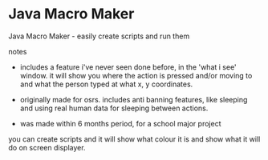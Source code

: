 # Java Macro Maker
Java Macro Maker - easily create scripts and run them

notes
- includes a feature i've never seen done before, in the 'what i see' window. it will show you where the action is pressed and/or moving to and what the person typed at what x, y coordinates.

- originally made for osrs. includes anti banning features, like sleeping and using real human data for sleeping between actions.

- was made within 6 months period, for a school major project

you can create scripts and it will show what colour it is and show what it will do on screen displayer.

